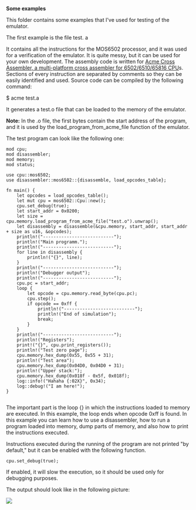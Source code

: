 **Some examples** 

This folder contains some examples that I've used for testing of the emulator.

The first example is the file test. a

It contains all the instructions for the MOS6502 processor, and it was used for a verification of the emulator. It is quite messy, but it can be used for your own development. The assembly code is written for [Acme Cross Assembler, a multi-platform cross assembler for 6502/6510/65816 CPU](https://github.com/meonwax/acme)s. Sections of every instruction are separated by comments so they can be easily identified and used. Source code can be compiled by the following command:

$ acme test.a

It generates a test.o file that can be loaded to the memory of the emulator.

**Note:** In the .o file, the first bytes contain the start address of the program, and it is used by the load_program_from_acme_file function of the emulator.

The test program can look like the following one:

```
mod cpu;
mod disassembler;
mod memory;
mod status;

use cpu::mos6502;
use disassembler::mos6502::{disassemble, load_opcodes_table};

fn main() {
    let opcodes = load_opcodes_table();
    let mut cpu = mos6502::Cpu::new();
    cpu.set_debug(true);
    let start_addr = 0x0200;
    let size = cpu.memory.load_program_from_acme_file("test.o").unwrap();
    let disassembly = disassemble(&cpu.memory, start_addr, start_addr + size as u16, &opcodes);
    println!("---------------------------");
    println!("Main programm.");
    println!("---------------------------");
    for line in disassembly {
        println!("{}", line);
    }
    println!("---------------------------");
    println!("Debugger output");
    println!("---------------------------");
    cpu.pc = start_addr;
    loop {
        let opcode = cpu.memory.read_byte(cpu.pc);
        cpu.step();
        if opcode == 0xff {
            println!("---------------------------");
            println!("End of simulation");
            break;
        }
    }
    println!("---------------------------");
    println!("Registers");
    print!("{}", cpu.print_registers());
    println!("Test zero page");
    cpu.memory.hex_dump(0x55, 0x55 + 31);
    println!("Test area");
    cpu.memory.hex_dump(0x04D0, 0x04D0 + 31);
    println!("Upper stack:");
    cpu.memory.hex_dump(0x018f - 0x5f, 0x018f);
    log::info!("Hahaha {:02X}", 0x34);
    log::debug!("I am here!");
}


```

The important part is the loop {} in which the instructions loaded to memory are executed. In this example, the loop ends when opcode 0xff is found. In this example you can learn how to use a disassembler, how to run a program loaded into memory, dump parts of memory, and also how to print the instructions executed.

Instructions executed during the running of the program are not printed "by default," but it can be enabled with the following function.

`cpu.set_debug(true);`

If enabled, it will slow the execution, so it should be used only for debugging purposes.

The output should look like in the following picture:

![](C:\Users\User\AppData\Roaming\marktext\images\2025-06-29-01-54-36-image.png)


